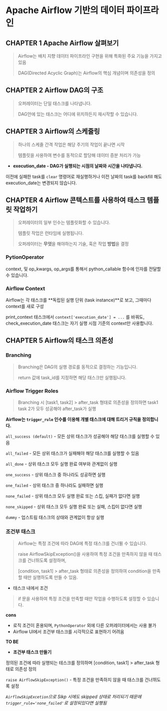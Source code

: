 # Apache Airflow 기반의 데이터 파이프라인

## CHAPTER 1 Apache Airflow 살펴보기

> Airflow는 배치 지향 데이터 파이프라인 구현을 위해 특화된 주요 기능을 가지고 있음
>
> DAG(Directed Acyclic Graph)는 Airflow의 핵심 개념이며 의존성을 정의

## CHAPTER 2 Airflow DAG의 구조

> 오퍼레이터는 단일 태스크를 나타냅니다.
>
> DAG안에 있는 태스크는 어디에 위치하든지 재시작할 수 있습니다.

## CHAPTER 3 Airflow의 스케줄링

> 하나의 스케줄 간격 작업은 해당 주기의 작업이 끝나면 시작
>
> 템플릿을 사용하여 변수를 동적으로 할당해 데이터 증분 처리가 가능

- **execution_date - DAG가 실행되는 시점의 날짜와 시간을 나타냅니다.**

이전에 실패한 task를 `clear` 명령어로 재실행하거나 이전 날짜의 task를 backfill 해도
execution_date는 변경되지 않습니다.

## CHAPTER 4 Airflow 콘텍스트를 사용하여 태스크 템플릿 작업하기

> 오퍼레이터의 일부 인수는 템플릿화할 수 있습니다.
>
> 템플릿 작업은 런타임에 실행됩니다.
>
> 오퍼레이터는 **무엇**을 해야하는지 기술, 훅은 작업 **방법**을 결정

### PytionOperator

context, 및 op_kwargs, op_args를 통해서 python_callable 함수에 인자를 전달할 수 있습니다.

### Airflow Context

Airflow는 각 태스크를 **독립된 실행 단위 (task instance)**로 보고, 그때마다 context를 새로 구성

print_context 태스크에서 `context['execution_date'] = ...` 를 바꿔도,
check_execution_date 태스크는 자기 실행 시점 기준의 context만 사용합니다.

## CHAPTER 5 Airflow의 태스크 의존성

>
>

### Branching

> Branching은 DAG의 실행 경로를 동적으로 결정하는 기능입니다.
>
> return 값에 task_id를 지정하면 해당 태스크만 실행됩니다.

### Airflow Trigger Roles

> Branching 시 [task1, task2] > after_task 형태로 의존성을 정의하면
> task1 task 2가 모두 성공해야 after_task가 실행


**Airflow는 `trigger_rule` 인수를 이용해 개별 태스크에 대해 트리거 규칙을 정의합니다.**

`all_success (default)` - 모든 상위 태스크가 성공해야 해당 태스크를 실행할 수 있음

`all_failed` - 모든 상위 태스크가 실패해야 해당 태스크를 실행할 수 있음

`all_done` - 상위 태스크 모두 실행 완료 여부와 관계없이 실행

`one_success` - 상위 태스크 중 하나라도 성공하면 실행

`one_failed` - 상위 태스크 중 하나라도 실패하면 실행

`none_failed` - 상위 태스크 모두 실행 완료 또는 스킵, 실패가 없다면 실행

`none_skipped` - 상위 태스크 모두 실행 완료 또는 실패, 스킵이 없다면 실행

`dummy` - 업스트림 태스크의 상태와 관계없이 항상 실행

### 조건부 태스크

> Airflow는 특정 조건에 따라 DAG에 특정 태스크를 건너뛸 수 있습니다.
>
> raise AirflowSkipException()을 사용하여 특정 조건을 만족하지 않을 때 태스크를 건너뛰도록 설정하며,
>
> [condition, task1] > after_task 형태로 의존성을 정의하여 condition을 만족할 때만 실행하도록 만들 수 있음.

- 태스크 내에서 조건

> if 문을 사용하여 특정 조건을 만족할 때만 작업을 수행하도록 설정할 수 있습니다.

**cons**

- 로직 조건이 혼용되며, `PythonOperator` 외에 다른 오퍼레이터에서는 사용 불가
- Airflow UI에서 조건부 태스크를 시각적으로 표현하기 어려움

**TO BE**

- **조건부 태스크 만들기**

정의된 조건에 따라 실행되는 테스크를 정의하며 [condition, task1] > after_task 형태로 의존성 정의

`raise AirflowSkipException()` - 특정 조건을 만족하지 않을 때 태스크를 건너뛰도록 설정

_`AirflowSkipExcetion`으로 Sikp 시에도 skipped 상태로 처리되기 때문에 `trigger_rule='none_failed'`로 설정되있다면 실행됨_


